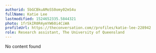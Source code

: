 ```yaml
---
authorid: 5bGCBkuAMoSS0omy02mS4u
fullName: Katie Lee
lastmodified: 1524652335.5844321
photo: 1frSkIR0R4ymYW60i4CiWA
profileUrl: https://theconversation.com//profiles/katie-lee-228942
role: Research assistant, The University of Queensland
---
```

No content found